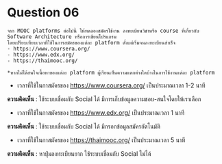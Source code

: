 # Question 06

```
จาก MOOC platforms ต่อไปนี้ ให้ทดลองสมัครใช้งาน ลงทะเบียนวิชาหรือ course ที่เกี่ยวกับ Software Architecture หรือการเขียนโปรแกรม 
โดยเปรียบเทียบเวลาที่ใช้ในการสมัครของแต่ละ platform ตั้งแต่เริ่มจนลงทะเบียนสำเร็จ
- https://www.coursera.org/
- https://www.edx.org/
- https://thaimooc.org/

*หากไม่ได้สนใจเนื้อหาของแต่ละ platform ผู้เรียนเห็นความแตกต่างใดบ้างในการใช้งานแต่ละ platform
```

- เวลาที่ใช้ในกาสมัครของ https://www.coursera.org/ เป็นประมาณเวลา 1-2 นาที

**ความคิดเห็น** : ใช้ระบบเชื่อมกับ Social ได้ มีการเก็บข้อมูลความชอบ-สนใจโดยให้เราเลือก

- เวลาที่ใช้ในกาสมัครของ https://www.edx.org/ เป็นประมาณเวลา 1 นาที

**ความคิดเห็น** : ใช้ระบบเชื่อมกับ Social ได้ มีกรอกข้อมูลสมัครอัตโนมัติ

- เวลาที่ใช้ในกาสมัครของ https://thaimooc.org/ เป็นประมาณเวลา 5 นาที

**ความคิดเห็น** : หาปุ่มลงทะเบียนยาก ใช้ระบบเชื่อมกับ Social ไม่ได้

